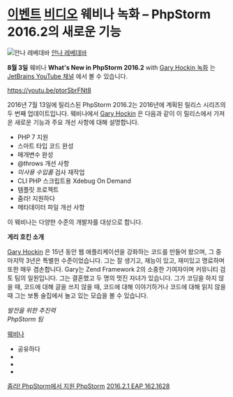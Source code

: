 [이벤트](/phpstorm/category/events/) [비디오](/phpstorm/category/videos/) 웨비나 녹화 – PhpStorm 2016.2의 새로운 기능 
==================================

![안나 레베데바](https://blog.jetbrains.com/wp-content/uploads/2022/03/profile.png) [안나 레베데바](https://blog.jetbrains.com/author/annalebedeva) 



 **8월 3일** 웨비나 **What's New in PhpStorm 2016.2** with [Gary Hockin 녹화](https://twitter.com/GeeH) 는 [JetBrains YouTube 채널](https://youtu.be/ptorSbrFNt8) 에서 볼 수 있습니다.

 <https://youtu.be/ptorSbrFNt8>

 2016년 7월 13일에 릴리스된 PhpStorm 2016.2는 2016년에 계획된 릴리스 시리즈의 두 번째 업데이트입니다. 웨비나에서 [Gary Hockin](https://twitter.com/GeeH) 은 다음과 같이 이 릴리스에서 가져온 새로운 기능과 주요 개선 사항에 대해 설명합니다.

- PHP 7 지원
- 스마트 타입 코드 완성
- 매개변수 완성
- @throws 개선 사항
- *미사용 수입품* 검사 재작업
- CLI PHP 스크립트용 Xdebug On Demand
- 템플릿 프로젝트
- 줌라! 지원하다
- 메타데이터 파일 개선 사항

 이 웨비나는 다양한 수준의 개발자를 대상으로 합니다.

 **게리 호킨 소개**

 [Gary Hockin](https://twitter.com/GeeH) 은 15년 동안 웹 애플리케이션을 강화하는 코드를 만들어 왔으며, 그 중 마지막 3년은 특별한 수준이었습니다. 그는 잘 생기고, 재능이 있고, 재미있고 명료하며 또한 매우 겸손합니다. Gary는 Zend Framework 2의 소중한 기여자이며 커뮤니티 검토 팀의 일원입니다. 그는 결혼했고 두 명의 멋진 자녀가 있습니다. 그가 코딩을 하지 않을 때, 코드에 대해 글을 쓰지 않을 때, 코드에 대해 이야기하거나 코드에 대해 읽지 않을 때 그는 보통 술집에서 놀고 있는 모습을 볼 수 있습니다.

 *발전을 위한 추진력*  
 *PhpStorm 팀*

 [웨비나](/phpstorm/tag/webinars/)

- 공유하다
- [](https://www.facebook.com/sharer.php?u=https%3A%2F%2Fblog.jetbrains.com%2Fphpstorm%2F2016%2F08%2Fwebinar-recording-whats-new-in-phpstorm-2016-2%2F)
- [](https://twitter.com/intent/tweet?source=https%3A%2F%2Fblog.jetbrains.com%2Fphpstorm%2F2016%2F08%2Fwebinar-recording-whats-new-in-phpstorm-2016-2%2F&text=https%3A%2F%2Fblog.jetbrains.com%2Fphpstorm%2F2016%2F08%2Fwebinar-recording-whats-new-in-phpstorm-2016-2%2F&via=phpstorm)
- [](http://www.linkedin.com/shareArticle?mini=true&url=https%3A%2F%2Fblog.jetbrains.com%2Fphpstorm%2F2016%2F08%2Fwebinar-recording-whats-new-in-phpstorm-2016-2%2F)



 [줌라! PhpStorm에서 지원 PhpStorm](https://blog.jetbrains.com/phpstorm/2016/07/joomla-support-in-phpstorm/) [2016.2.1 EAP 162.1628](https://blog.jetbrains.com/phpstorm/2016/08/phpstorm-2016-2-1-eap-162-1628/)